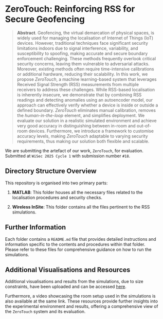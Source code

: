 # ZeroTouch: Reinforcing RSS for Secure Geofencing

> **Abstract**. Geofencing, the virtual demarcation of physical spaces, is widely used for managing the localisation of Internet of Things (IoT) devices. However, traditional techniques face significant security limitations indoors due to signal interference, variability, and susceptibility to spoofing, making accurate and secure boundary enforcement challenging. These methods frequently overlook critical security concerns, leaving them vulnerable to adversarial attacks. Moreover, existing methods often require time-intensive calibrations or additional hardware, reducing their scalability. In this work, we propose *ZeroTouch*, a machine learning-based system that leverages Received Signal Strength (RSS) measurements from multiple receivers to address these challenges. While RSS-based localisation is inherently insecure, we demonstrate that by combining RSS readings and detecting anomalies using an autoencoder model, our approach can effectively verify whether a device is inside or outside a defined boundary. *ZeroTouch* eliminates manual calibration, removes the *human-in-the-loop* element, and simplifies deployment. We evaluate our solution in a realistic simulated environment and achieve very good accuracy in distinguishing between in-room and out-of-room devices. Furthermore, we introduce a framework to customise accuracy levels, making *ZeroTouch* adaptable to varying security requirements, thus making our solution both flexible and scalable.

We are submitting the artefact of our work, `ZeroTouch`, for evaluation. Submitted at `WiSec 2025 Cycle 1` with submission number `#18`.

## Directory Structure Overview

This repository is organised into two primary parts:

1. **MATLAB**: This folder houses all the necessary files related to the localisation procedures and security checks.

2. **Wireless InSite**: This folder contains all the files pertinent to the RSS simulations.

## Further Information

Each folder contains a `README.md` file that provides detailed instructions and information specific to the contents and procedures within that folder. Please refer to these files for comprehensive guidance on how to run the simulations.

## Additional Visualisations and Resources

Additional visualisations and results from the simulations, due to size constraints, have been uploaded and can be accessed [here](https://mega.nz/folder/xxclXYiR#Do4h264nC4XnJwbCjHicMA). 

Furthermore, a video showcasing the room setup used in the simulations is also available at the same link. These resources provide further insights into the experimental environment and results, offering a comprehensive view of the `ZeroTouch` system and its evaluation.

